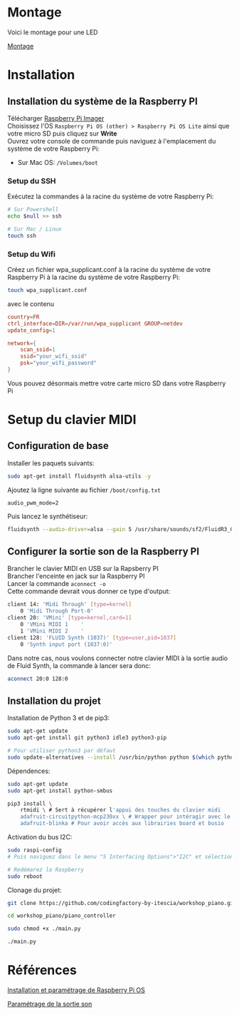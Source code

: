 # Montage

Voici le montage pour une LED

[Montage](images/1led.png)

# Installation

## Installation du système de la Raspberry PI
Télécharger [Raspberry Pi Imager](https://www.raspberrypi.org/downloads/)\
Choisissez l'OS `Raspberry Pi OS (other) > Raspberry Pi OS Lite` ainsi que votre micro SD puis cliquez sur **Write**\
Ouvrez votre console de commande puis naviguez à l'emplacement du système de votre Raspberry Pi:
- Sur Mac OS: `/Volumes/boot`

### Setup du SSH

Exécutez la commandes à la racine du système de votre Raspberry Pi:
```sh
# Sur Powershell
echo $null >> ssh 

# Sur Mac / Linux
touch ssh
```

### Setup du Wifi

Créez un fichier wpa_supplicant.conf à la racine du système de votre Raspberry Pi à la racine du système de votre Raspberry Pi:
```sh
touch wpa_supplicant.conf
```
avec le contenu
```conf
country=FR
ctrl_interface=DIR=/var/run/wpa_supplicant GROUP=netdev
update_config=1

network={
    scan_ssid=1
    ssid="your_wifi_ssid"
    psk="your_wifi_password"
}
```

Vous pouvez désormais mettre votre carte micro SD dans votre Raspberry Pi

# Setup du clavier MIDI

## Configuration de base

Installer les paquets suivants:
```sh
sudo apt-get install fluidsynth alsa-utils -y
```

Ajoutez la ligne suivante au fichier `/boot/config.txt`
```
audio_pwm_mode=2
```

Puis lancez le synthétiseur:
```sh
fluidsynth --audio-driver=alsa --gain 5 /usr/share/sounds/sf2/FluidR3_GM.sf2
```

## Configurer la sortie son de la Raspberry PI

Brancher le clavier MIDI en USB sur la Rapsberry PI\
Brancher l'enceinte en jack sur la Raspberry PI\
Lancer la commande `aconnect -o`\
Cette commande devrait vous donner ce type d'output:
```sh
client 14: 'Midi Through' [type=kernel]
    0 'Midi Through Port-0'
client 20: 'VMini' [type=kernel,card=1]
    0 'VMini MIDI 1    '
    1 'VMini MIDI 2    '
client 128: 'FLUID Synth (1037)' [type=user,pid=1037]
    0 'Synth input port (1037:0)'
```
Dans notre cas, nous voulons connecter notre clavier MIDI à la sortie audio de Fluid Synth, la commande à lancer sera donc:
```sh
aconnect 20:0 128:0
```

## Installation du projet
Installation de Python 3 et de pip3:
```sh
sudo apt-get update
sudo apt-get install git python3 idle3 python3-pip

# Pour utiliser python3 par défaut
sudo update-alternatives --install /usr/bin/python python $(which python3) 2
```

Dépendences: 

```sh
sudo apt-get update
sudo apt-get install python-smbus

pip3 install \
    rtmidi \ # Sert à récupérer l'appui des touches du clavier midi
    adafruit-circuitpython-mcp230xx \ # Wrapper pour intéragir avec le MCP23017
    adafruit-blinka # Pour avoir accès aux librairies board et busio
```

Activation du bus I2C:
```sh
sudo raspi-config
# Puis naviguez dans le menu "5 Interfacing Options">"I2C" et sélectionnez "Yes"

# Redémarez la Raspberry
sudo reboot
```

Clonage du projet:
```sh
git clone https://github.com/codingfactory-by-itescia/workshop_piano.git

cd workshop_piano/piano_controller

sudo chmod +x ./main.py

./main.py 
```

# Références

[Installation et paramétrage de Raspberry Pi OS](https://www.tomshardware.com/reviews/raspberry-pi-headless-setup-how-to,6028.html)

[Paramétrage de la sortie son](https://medium.com/@rreinold/how-to-use-a-raspberry-pi-3-to-turn-midi-piano-to-into-stand-alone-powered-piano-4aeb79e309ce)

